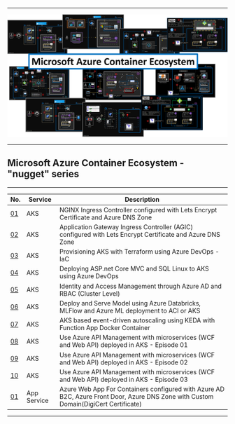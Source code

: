 ----------------------------------------------------------------------------------------------

![alt text](https://github.com/GBuenaflor/01azure/blob/master/_includes/GB_MSAzureContainerEcosystem01.png)

----------------------------------------------------------------------------------------------
##  Microsoft Azure Container Ecosystem - "nugget" series
----------------------------------------------------------------------------------------------
 

 | No.                                                                  | Service      |  Description                                                                |
 | ---------------------------------------------------------------------|--------------|---------------------------------------------------------------------------------|
 | [01](https://github.com/GBuenaflor/01azure-aks-ingresscontroller-https/) | AKS | NGINX Ingress Controller configured with Lets Encrypt Certificate and Azure DNS Zone  |
 | [02](https://github.com/GBuenaflor/01azure-aks-ingresscontroller-agic/) |  AKS | Application Gateway Ingress Controller (AGIC) configured with Lets Encrypt Certificate and Azure DNS Zone |
 | [03](https://github.com/GBuenaflor/01azure-aks-terraform-iac)  |  AKS | Provisioning AKS with Terraform using Azure DevOps - IaC  | 
 | [04](https://github.com/GBuenaflor/01azure-asp.netcore-mvc-sql-aks/)  |  AKS | Deploying ASP.net Core MVC and SQL Linux to AKS using Azure DevOps  |  
 | [05](https://github.com/GBuenaflor/01azure-aks-azure-ad-integration/) |  AKS | Identity and Access Management through Azure AD and RBAC (Cluster Level) |    
 | [06](https://github.com/GBuenaflor/01azure-aks-databricks-mlflow-azureML-deployment/) |  AKS | Deploy and Serve Model using Azure Databricks, MLFlow and Azure ML deployment to ACI or AKS |     
  | [07](https://github.com/GBuenaflor/01azure-aks-keda/) |  AKS | AKS based event-driven autoscaling using KEDA with Function App Docker Container |
  | [08](https://github.com/GBuenaflor/01azure-aks-apimanagement/) |  AKS | Use Azure API Management with microservices (WCF and Web API) deployed in AKS - Episode 01|
  | [09](https://github.com/GBuenaflor/01azure-aks-apimanagement-02/) |  AKS | Use Azure API Management with microservices (WCF and Web API) deployed in AKS - Episode 02|
  | [10](https://github.com/GBuenaflor/01azure-aks-apimanagement-03/) |  AKS | Use Azure API Management with microservices (WCF and Web API) deployed in AKS - Episode 03|
  | [01](https://github.com/GBuenaflor/01azure-appservices-webapp4container-b2c/) | App Service | Azure Web App For Containers configured with Azure AD B2C, Azure Front Door, Azure DNS Zone with Custom Domain(DigiCert Certificate) |
  
    
 
 ----------------------------------------------------------------------------------------------
  
   
    

 
   
   
   
   
   
